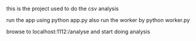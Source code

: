 this is the project used to do the csv analysis

run the app using python app.py
also run the worker by python worker.py

browse to localhost:1112:/analyse and start doing analysis
